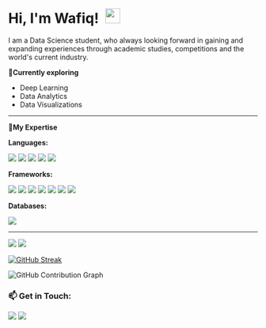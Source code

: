 <h1 align='left'>
  Hi, I'm Wafiq!&nbsp;  <img width='30px' src="https://media.giphy.com/media/hvRJCLFzcasrR4ia7z/giphy.gif" width="30px">&nbsp; 
</a>&nbsp;&nbsp;

</h1>

<!--
**aimanwafiq12/aimanwafiq12** is a ✨ _special_ ✨ repository because its `README.md` (this file) appears on your GitHub profile.

Here are some ideas to get you started:

- 🔭 I’m currently working on ...
- 🌱 I’m currently learning ...
- 👯 I’m looking to collaborate on ...
- 🤔 I’m looking for help with ...
- 💬 Ask me about ...
- 📫 How to reach me: ...
- 😄 Pronouns: ...
- ⚡ Fun fact: ...
-->

I am a Data Science student, who always looking forward in gaining and expanding experiences through academic studies, competitions and the world's current industry.

**🤖Currently exploring**
- Deep Learning
- Data Analytics
- Data Visualizations

<hr>

**🔭My Expertise**

**Languages:**

<p>
  <img src="https://img.shields.io/badge/Java-ED8B00?style=for-the-badge&logo=java&logoColor=white">
  <img src="https://img.shields.io/badge/Python-3776AB?style=for-the-badge&logo=python&logoColor=white">
  <img src="https://img.shields.io/badge/r-%23276DC3.svg?style=for-the-badge&logo=r&logoColor=white">
  <img src="https://img.shields.io/badge/HTML5-E34F26?style=for-the-badge&logo=html5&logoColor=white">
  <img src="https://img.shields.io/badge/CSS3-1572B6?style=for-the-badge&logo=css3&logoColor=white">
</p>

**Frameworks:**
<p>
  <img src="https://img.shields.io/badge/TensorFlow-%23FF6F00.svg?style=for-the-badge&logo=TensorFlow&logoColor=white">
  <img src="https://img.shields.io/badge/Keras-%23D00000.svg?style=for-the-badge&logo=Keras&logoColor=white">
  <img src="https://img.shields.io/badge/numpy-%23013243.svg?style=for-the-badge&logo=numpy&logoColor=white">
  <img src="https://img.shields.io/badge/pandas-%23150458.svg?style=for-the-badge&logo=pandas&logoColor=white">
  <img src="https://img.shields.io/badge/scikit--learn-%23F7931E.svg?style=for-the-badge&logo=scikit-learn&logoColor=white">
  <img src="https://img.shields.io/badge/Plotly-%233F4F75.svg?style=for-the-badge&logo=plotly&logoColor=white">
  <img src="https://img.shields.io/badge/Bootstrap-563D7C?style=for-the-badge&logo=bootstrap&logoColor=white">  
</p>

**Databases:**
<p>
  <img src="https://img.shields.io/badge/MySQL-00000F?style=for-the-badge&logo=mysql&logoColor=white">
</p>

<hr>

<p>
  <img src="https://github-readme-stats.vercel.app/api?username=aimanwafiq12&show_icons=true&theme=highcontrast&include_all_commits=true&custom_title=Wafiq's GitHub Stats&count_private=true">
  <img src="https://github-readme-stats.vercel.app/api/top-langs/?username=aimanwafiq12&layout=compact&theme=highcontrast&langs_count=8">
</p>

[![GitHub Streak](http://github-readme-streak-stats.herokuapp.com?user=aimanwafiq12&theme=highcontrast&hide_border=true&date_format=M%20j%5B%2C%20Y%5D)](https://git.io/streak-stats)

![GitHub Contribution Graph](https://activity-graph.herokuapp.com/graph?username=aimanwafiq12&theme=highcontrast) 

<h3>📫 Get in Touch: </h3>
<p>
<a href="http://www.linkedin.com/in/aimanwafiq12/"><img src="https://img.shields.io/badge/LinkedIn-0077B5?style=for-the-badge&logo=linkedin&logoColor=white"></a>
<a href="mailto:aimanwafiq12@gmail.com"><img src="https://img.shields.io/badge/Gmail-D14836?style=for-the-badge&logo=gmail&logoColor=white"></a>
</p>
